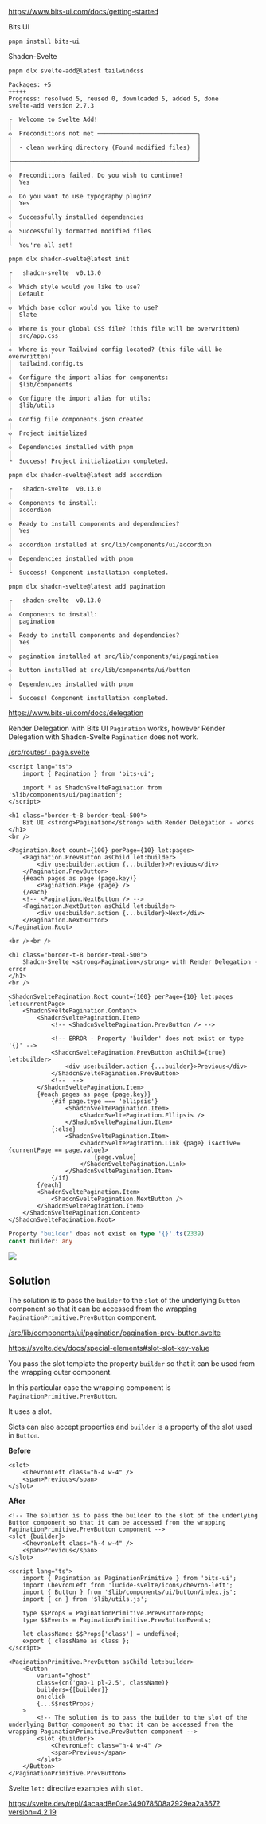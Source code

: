 <a target="_blank" href="https://www.bits-ui.com/docs/getting-started">https://www.bits-ui.com/docs/getting-started</a>

Bits UI

```shell
pnpm install bits-ui
```

Shadcn-Svelte

```
pnpm dlx svelte-add@latest tailwindcss
```

```shell
Packages: +5
+++++
Progress: resolved 5, reused 0, downloaded 5, added 5, done
svelte-add version 2.7.3

┌  Welcome to Svelte Add!
│
◇  Preconditions not met ────────────────────────────╮
│                                                    │
│  - clean working directory (Found modified files)  │
│                                                    │
├────────────────────────────────────────────────────╯
│
◇  Preconditions failed. Do you wish to continue?
│  Yes
│
◇  Do you want to use typography plugin?
│  Yes
│
◇  Successfully installed dependencies
│
◇  Successfully formatted modified files
│
└  You're all set!
```

```shell
pnpm dlx shadcn-svelte@latest init
```

```shell
┌   shadcn-svelte  v0.13.0
│
◇  Which style would you like to use?
│  Default
│
◇  Which base color would you like to use?
│  Slate
│
◇  Where is your global CSS file? (this file will be overwritten)
│  src/app.css
│
◇  Where is your Tailwind config located? (this file will be overwritten)
│  tailwind.config.ts
│
◇  Configure the import alias for components:
│  $lib/components
│
◇  Configure the import alias for utils:
│  $lib/utils
│
◇  Config file components.json created
│
◇  Project initialized
│
◇  Dependencies installed with pnpm
│
└  Success! Project initialization completed.
```

```shell
pnpm dlx shadcn-svelte@latest add accordion
```

```shell
┌   shadcn-svelte  v0.13.0
│
◇  Components to install:
│  accordion
│
◇  Ready to install components and dependencies?
│  Yes
│
◇  accordion installed at src/lib/components/ui/accordion
│
◇  Dependencies installed with pnpm
│
└  Success! Component installation completed.
```

```shell
pnpm dlx shadcn-svelte@latest add pagination
```

```shell
┌   shadcn-svelte  v0.13.0
│
◇  Components to install:
│  pagination
│
◇  Ready to install components and dependencies?
│  Yes
│
◇  pagination installed at src/lib/components/ui/pagination
│
◇  button installed at src/lib/components/ui/button
│
◇  Dependencies installed with pnpm
│
└  Success! Component installation completed.

```

<a target="_blank" href="https://www.bits-ui.com/docs/delegation">https://www.bits-ui.com/docs/delegation</a>

Render Delegation with Bits UI `Pagination` works, however Render Delegation with Shadcn-Svelte `Pagination` does not work.

<a target="_blank" href="/src/routes/+page.svelte">/src/routes/+page.svelte</a>

```svelte
<script lang="ts">
	import { Pagination } from 'bits-ui';

	import * as ShadcnSveltePagination from '$lib/components/ui/pagination';
</script>

<h1 class="border-t-8 border-teal-500">
	Bit UI <strong>Pagination</strong> with Render Delegation - works
</h1>
<br />

<Pagination.Root count={100} perPage={10} let:pages>
	<Pagination.PrevButton asChild let:builder>
		<div use:builder.action {...builder}>Previous</div>
	</Pagination.PrevButton>
	{#each pages as page (page.key)}
		<Pagination.Page {page} />
	{/each}
	<!-- <Pagination.NextButton /> -->
	<Pagination.NextButton asChild let:builder>
		<div use:builder.action {...builder}>Next</div>
	</Pagination.NextButton>
</Pagination.Root>

<br /><br />

<h1 class="border-t-8 border-teal-500">
	Shadcn-Svelte <strong>Pagination</strong> with Render Delegation - error
</h1>
<br />

<ShadcnSveltePagination.Root count={100} perPage={10} let:pages let:currentPage>
	<ShadcnSveltePagination.Content>
		<ShadcnSveltePagination.Item>
			<!-- <ShadcnSveltePagination.PrevButton /> -->

			<!-- ERROR - Property 'builder' does not exist on type '{}' -->
			<ShadcnSveltePagination.PrevButton asChild={true} let:builder>
				<div use:builder.action {...builder}>Previous</div>
			</ShadcnSveltePagination.PrevButton>
			<!--  -->
		</ShadcnSveltePagination.Item>
		{#each pages as page (page.key)}
			{#if page.type === 'ellipsis'}
				<ShadcnSveltePagination.Item>
					<ShadcnSveltePagination.Ellipsis />
				</ShadcnSveltePagination.Item>
			{:else}
				<ShadcnSveltePagination.Item>
					<ShadcnSveltePagination.Link {page} isActive={currentPage == page.value}>
						{page.value}
					</ShadcnSveltePagination.Link>
				</ShadcnSveltePagination.Item>
			{/if}
		{/each}
		<ShadcnSveltePagination.Item>
			<ShadcnSveltePagination.NextButton />
		</ShadcnSveltePagination.Item>
	</ShadcnSveltePagination.Content>
</ShadcnSveltePagination.Root>
```

```ts
Property 'builder' does not exist on type '{}'.ts(2339)
const builder: any
```

<img src="/static/Screenshot_20240914_155711.png">

## Solution

The solution is to pass the `builder` to the `slot` of the underlying `Button` component so that it can be accessed from the wrapping `PaginationPrimitive.PrevButton` component.

<a target="_blank" href="/src/lib/components/ui/pagination/pagination-prev-button.svelte">/src/lib/components/ui/pagination/pagination-prev-button.svelte</a>

<a target="_blank" href="https://svelte.dev/docs/special-elements#slot-slot-key-value">https://svelte.dev/docs/special-elements#slot-slot-key-value</a>

You pass the slot template the property `builder` so that it can be used from the wrapping outer component.

In this particular case the wrapping component is `PaginationPrimitive.PrevButton`.

It uses a slot.

Slots can also accept properties and `builder` is a property of the slot used in `Button`.

**Before**

```svelte
<slot>
	<ChevronLeft class="h-4 w-4" />
	<span>Previous</span>
</slot>
```

**After**

```svelte
<!-- The solution is to pass the builder to the slot of the underlying Button component so that it can be accessed from the wrapping PaginationPrimitive.PrevButton component -->
<slot {builder}>
	<ChevronLeft class="h-4 w-4" />
	<span>Previous</span>
</slot>
```

```svelte
<script lang="ts">
	import { Pagination as PaginationPrimitive } from 'bits-ui';
	import ChevronLeft from 'lucide-svelte/icons/chevron-left';
	import { Button } from '$lib/components/ui/button/index.js';
	import { cn } from '$lib/utils.js';

	type $$Props = PaginationPrimitive.PrevButtonProps;
	type $$Events = PaginationPrimitive.PrevButtonEvents;

	let className: $$Props['class'] = undefined;
	export { className as class };
</script>

<PaginationPrimitive.PrevButton asChild let:builder>
	<Button
		variant="ghost"
		class={cn('gap-1 pl-2.5', className)}
		builders={[builder]}
		on:click
		{...$$restProps}
	>
		<!-- The solution is to pass the builder to the slot of the underlying Button component so that it can be accessed from the wrapping PaginationPrimitive.PrevButton component -->
		<slot {builder}>
			<ChevronLeft class="h-4 w-4" />
			<span>Previous</span>
		</slot>
	</Button>
</PaginationPrimitive.PrevButton>
```

Svelte `let:` directive examples with `slot`.

<a target="_blank" href="https://svelte.dev/repl/4acaad8e0ae349078508a2929ea2a367?version=4.2.19">https://svelte.dev/repl/4acaad8e0ae349078508a2929ea2a367?version=4.2.19</a>
